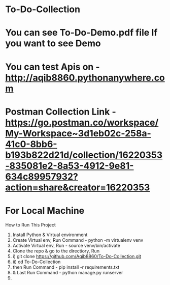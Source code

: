 # To-Do-Collection

# You can see To-Do-Demo.pdf file If you want to see Demo

# You can test Apis on - http://aqib8860.pythonanywhere.com

# Postman Collection Link - https://go.postman.co/workspace/My-Workspace~3d1eb02c-258a-41c0-8bb6-b193b822d21d/collection/16220353-835081e2-8a53-4912-9e81-634c89957932?action=share&creator=16220353

# For Local Machine

How to Run This Project

1. Install Python & Virtual environment
2. Create Virtual env, Run Command - python -m virtualenv venv
3. Activate Virtual env, Run - source venv/bin/activate
4. Clone the repo & go to the directiory, Run 
5.  i)   git clone https://github.com/Aqib8860/To-Do-Collection.git
6.  ii)  cd To-Do-Collection
7.  then Run Command - pip install -r requirements.txt
8.  & Last Run Command - python manage.py runserver
9.  

